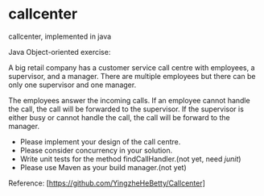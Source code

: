 # callcenter
callcenter, implemented in java

Java Object-oriented exercise:

A big retail company has a customer service call centre with employees, a supervisor, and a manager. There are multiple employees but there can be only one supervisor and one manager.

The employees answer the incoming calls. If an employee cannot handle the call, the call will be forwarded to the supervisor. If the supervisor is either busy or cannot handle the call, the call will be forward to the manager.

- Please implement your design of the call centre.
- Please consider concurrency in your solution.
- Write unit tests for the method findCallHandler.(not yet, need *junit*)
- Please use Maven as your build manager.(not yet)

Reference: [https://github.com/YingzheHeBetty/Callcenter]
